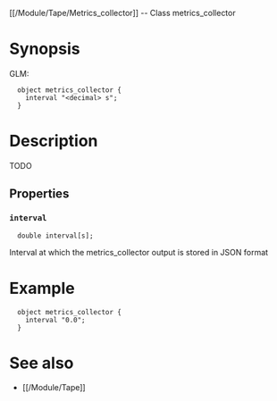 [[/Module/Tape/Metrics_collector]] -- Class metrics_collector

# Synopsis

GLM:

~~~
  object metrics_collector {
    interval "<decimal> s";
  }
~~~

# Description

TODO

## Properties

### `interval`
~~~
  double interval[s];
~~~

Interval at which the metrics_collector output is stored in JSON format

# Example

~~~
  object metrics_collector {
    interval "0.0";
  }
~~~

# See also
* [[/Module/Tape]]

